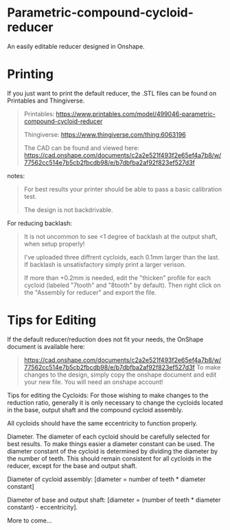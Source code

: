 # Parametric-compound-cycloid-reducer
An easily editable reducer designed in Onshape.

# Printing
  If you just want to print the default reducer, the .STL files can be found on Printables and Thingiverse.
  
 > Printables: https://www.printables.com/model/499046-parametric-compound-cycloid-reducer
 > 
 > Thingiverse: https://www.thingiverse.com/thing:6063196
 > 
 > The CAD can be found and viewed here: https://cad.onshape.com/documents/c2a2e521f493f2e65ef4a7b8/w/77562cc514e7b5cb2fbcdb98/e/b7dbfba2af92f823ef527d3f

  notes:
> For best results your printer should be able to pass a basic calibration test.
> 
> The design is not backdrivable.

  For reducing backlash:
> It is not uncommon to see <1 degree of backlash at the output shaft, when setup properly!
> 
> I've uploaded three diffrent cycloids, each 0.1mm larger than the last. If backlash is unsatisfactory simply print a larger verison.
>  
> If more than +0.2mm is needed, edit the "thicken" profile for each cycloid (labeled "7tooth" and "8tooth" by default). Then right click on the "Assembly for reducer" and export the file.
  
 
  
# Tips for Editing
If the default reducer/reduction does not fit your needs, the OnShape document is available here:
>https://cad.onshape.com/documents/c2a2e521f493f2e65ef4a7b8/w/77562cc514e7b5cb2fbcdb98/e/b7dbfba2af92f823ef527d3f
>To make changes to the design, simply copy the onshape document and edit your new file. You will need an onshape account!

Tips for editing the Cycloids:
  For those wishing to make changes to the reduction ratio, generally it is only necessary to change the cycloids located in the base, output shaft and the compound cycloid assembly.

All cycloids should have the same eccentricity to function properly. 

Diameter. The diameter of each cycloid should be carefully selected for best results. To make things easier a diameter constant can be used. The diameter constant of the cycloid is determined by dividing the diameter by the number of teeth. This should remain consistent for all cycloids in the reducer, except for the base and output shaft.

Diameter of cycloid assembly:
  [diameter = number of teeth * diameter constant]

Diameter of base and output shaft:
[diameter = (number of teeth * diameter constant) - eccentricity].

More to come...
